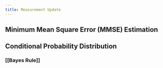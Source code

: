 ```yaml
---
title: Measurement Update
---
```


## Minimum Mean Square Error (MMSE) Estimation
## Conditional Probability Distribution
### [[Bayes Rule]]
###
